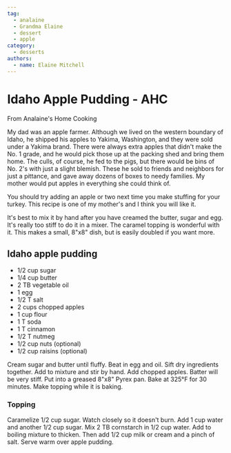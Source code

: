 ```yaml
---
tag:
  - analaine
  - Grandma Elaine
  - dessert
  - apple
category:
  - desserts
authors:
  - name: Elaine Mitchell
---
```


# Idaho Apple Pudding - AHC
From Analaine's Home Cooking

My dad was an apple farmer. Although we lived on the western boundary of Idaho, he shipped
his apples to Yakima, Washington, and they were sold under a Yakima brand.
There were always extra apples that didn't make the No. 1 grade, and he would pick those up at
the packing shed and bring them home.
The culls, of course, he fed to the pigs, but there would be bins of No. 2's with just a slight
blemish.
These he sold to friends and neighbors for just a pittance, and gave away dozens of boxes to
needy families. My mother would put apples in everything she could think of.

You should try adding an apple or two next time you make stuffing for your turkey. This recipe
is one of my mother's and I think you will like it.

It's best to mix it by hand after you have creamed the butter, sugar and egg. It's really too stiff to
do it in a mixer. The caramel topping is wonderful with it. This makes a small, 8"x8" dish, but
is easily doubled if you want more.

## Idaho apple pudding
* 1/2 cup sugar
* 1/4 cup butter
* 2 TB vegetable oil
* 1 egg
* 1/2 T salt
* 2 cups chopped apples
* 1 cup flour
* 1 T soda
* 1 T cinnamon
* 1/2 T nutmeg
* 1/2 cup nuts (optional)
* 1/2 cup raisins (optional)

Cream sugar and butter until fluffy. Beat in egg and oil. Sift dry ingredients
together. Add to mixture and stir by hand. Add chopped apples. Batter will be very stiff. Put
into a greased 8"x8" Pyrex pan. Bake at 325°F for 30 minutes. Make topping while it is baking.

### Topping
Caramelize 1/2 cup sugar. Watch closely so it doesn't burn. Add 1 cup water and
another 1/2 cup sugar. Mix 2 TB cornstarch in 1/2 cup water. Add to boiling mixture to thicken.
Then add 1/2 cup milk or cream and a pinch of salt. Serve warm over apple pudding.